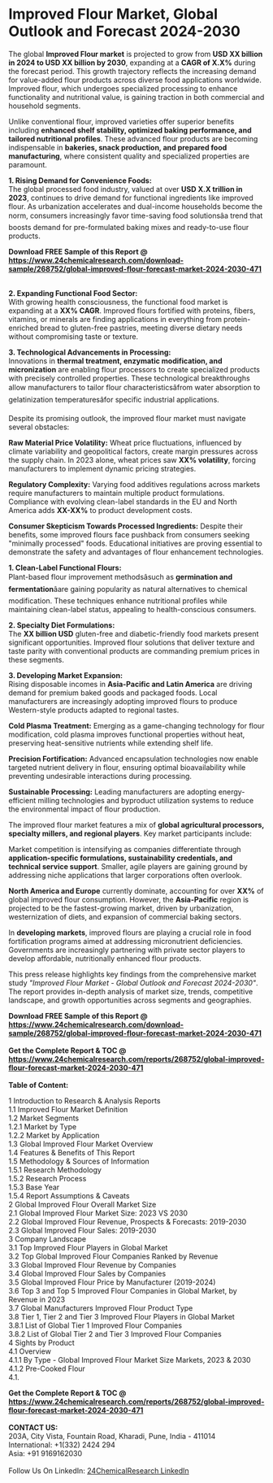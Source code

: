 <h1>Improved Flour Market, Global Outlook and Forecast 2024-2030</h1><p>The global <strong>Improved Flour market</strong> is projected to grow from <strong>USD XX billion in 2024 to USD XX billion by 2030</strong>, expanding at a <strong>CAGR of X.X%</strong> during the forecast period. This growth trajectory reflects the increasing demand for value-added flour products across diverse food applications worldwide. Improved flour, which undergoes specialized processing to enhance functionality and nutritional value, is gaining traction in both commercial and household segments.</p><p>Unlike conventional flour, improved varieties offer superior benefits including <strong>enhanced shelf stability, optimized baking performance, and tailored nutritional profiles</strong>. These advanced flour products are becoming indispensable in <strong>bakeries, snack production, and prepared food manufacturing</strong>, where consistent quality and specialized properties are paramount.</p><p><strong>1. Rising Demand for Convenience Foods:</strong><br>
The global processed food industry, valued at over <strong>USD X.X trillion in 2023</strong>, continues to drive demand for functional ingredients like improved flour. As urbanization accelerates and dual-income households become the norm, consumers increasingly favor time-saving food solutionsâa trend that boosts demand for pre-formulated baking mixes and ready-to-use flour products.</p><div><b>Download FREE Sample of this Report @ 
            <a href="https://www.24chemicalresearch.com/download-sample/268752/global-improved-flour-forecast-market-2024-2030-471">
            https://www.24chemicalresearch.com/download-sample/268752/global-improved-flour-forecast-market-2024-2030-471</a></b></div><br><p><strong>2. Expanding Functional Food Sector:</strong><br>
With growing health consciousness, the functional food market is expanding at a <strong>XX% CAGR</strong>. Improved flours fortified with proteins, fibers, vitamins, or minerals are finding applications in everything from protein-enriched bread to gluten-free pastries, meeting diverse dietary needs without compromising taste or texture.</p><p><strong>3. Technological Advancements in Processing:</strong><br>
Innovations in <strong>thermal treatment, enzymatic modification, and micronization</strong> are enabling flour processors to create specialized products with precisely controlled properties. These technological breakthroughs allow manufacturers to tailor flour characteristicsâfrom water absorption to gelatinization temperaturesâfor specific industrial applications.</p><p>Despite its promising outlook, the improved flour market must navigate several obstacles:</p><p><strong>Raw Material Price Volatility:</strong> Wheat price fluctuations, influenced by climate variability and geopolitical factors, create margin pressures across the supply chain. In 2023 alone, wheat prices saw <strong>XX% volatility</strong>, forcing manufacturers to implement dynamic pricing strategies.</p><p><strong>Regulatory Complexity:</strong> Varying food additives regulations across markets require manufacturers to maintain multiple product formulations. Compliance with evolving clean-label standards in the EU and North America adds <strong>XX-XX%</strong> to product development costs.</p><p><strong>Consumer Skepticism Towards Processed Ingredients:</strong> Despite their benefits, some improved flours face pushback from consumers seeking "minimally processed" foods. Educational initiatives are proving essential to demonstrate the safety and advantages of flour enhancement technologies.</p><p><strong>1. Clean-Label Functional Flours:</strong><br>
Plant-based flour improvement methodsâsuch as <strong>germination and fermentation</strong>âare gaining popularity as natural alternatives to chemical modification. These techniques enhance nutritional profiles while maintaining clean-label status, appealing to health-conscious consumers.</p><p><strong>2. Specialty Diet Formulations:</strong><br>
The <strong>XX billion USD</strong> gluten-free and diabetic-friendly food markets present significant opportunities. Improved flour solutions that deliver texture and taste parity with conventional products are commanding premium prices in these segments.</p><p><strong>3. Developing Market Expansion:</strong><br>
Rising disposable incomes in <strong>Asia-Pacific and Latin America</strong> are driving demand for premium baked goods and packaged foods. Local manufacturers are increasingly adopting improved flours to produce Western-style products adapted to regional tastes.</p><p><strong>Cold Plasma Treatment:</strong> Emerging as a game-changing technology for flour modification, cold plasma improves functional properties without heat, preserving heat-sensitive nutrients while extending shelf life.</p><p><strong>Precision Fortification:</strong> Advanced encapsulation technologies now enable targeted nutrient delivery in flour, ensuring optimal bioavailability while preventing undesirable interactions during processing.</p><p><strong>Sustainable Processing:</strong> Leading manufacturers are adopting energy-efficient milling technologies and byproduct utilization systems to reduce the environmental impact of flour production.</p><p>The improved flour market features a mix of <strong>global agricultural processors, specialty millers, and regional players</strong>. Key market participants include:</p><p>Market competition is intensifying as companies differentiate through <strong>application-specific formulations, sustainability credentials, and technical service support</strong>. Smaller, agile players are gaining ground by addressing niche applications that larger corporations often overlook.</p><p><strong>North America and Europe</strong> currently dominate, accounting for over <strong>XX%</strong> of global improved flour consumption. However, the <strong>Asia-Pacific</strong> region is projected to be the fastest-growing market, driven by urbanization, westernization of diets, and expansion of commercial baking sectors.</p><p>In <strong>developing markets</strong>, improved flours are playing a crucial role in food fortification programs aimed at addressing micronutrient deficiencies. Governments are increasingly partnering with private sector players to develop affordable, nutritionally enhanced flour products.</p><p>This press release highlights key findings from the comprehensive market study <em>"Improved Flour Market - Global Outlook and Forecast 2024-2030"</em>. The report provides in-depth analysis of market size, trends, competitive landscape, and growth opportunities across segments and geographies.</p><div><b>Download FREE Sample of this Report @ 
            <a href="https://www.24chemicalresearch.com/download-sample/268752/global-improved-flour-forecast-market-2024-2030-471">
            https://www.24chemicalresearch.com/download-sample/268752/global-improved-flour-forecast-market-2024-2030-471</a></b></div><br><div><b>Get the Complete Report & TOC @ 
            <a href="https://www.24chemicalresearch.com/reports/268752/global-improved-flour-forecast-market-2024-2030-471">
            https://www.24chemicalresearch.com/reports/268752/global-improved-flour-forecast-market-2024-2030-471</a></b></div><br>
            <b>Table of Content:</b><p>1 Introduction to Research & Analysis Reports<br />
    1.1 Improved Flour Market Definition<br />
    1.2 Market Segments<br />
        1.2.1 Market by Type<br />
        1.2.2 Market by Application<br />
    1.3 Global Improved Flour Market Overview<br />
    1.4 Features & Benefits of This Report<br />
    1.5 Methodology & Sources of Information<br />
        1.5.1 Research Methodology<br />
        1.5.2 Research Process<br />
        1.5.3 Base Year<br />
        1.5.4 Report Assumptions & Caveats<br />
2 Global Improved Flour Overall Market Size<br />
    2.1 Global Improved Flour Market Size: 2023 VS 2030<br />
    2.2 Global Improved Flour Revenue, Prospects & Forecasts: 2019-2030<br />
    2.3 Global Improved Flour Sales: 2019-2030<br />
3 Company Landscape<br />
    3.1 Top Improved Flour Players in Global Market<br />
    3.2 Top Global Improved Flour Companies Ranked by Revenue<br />
    3.3 Global Improved Flour Revenue by Companies<br />
    3.4 Global Improved Flour Sales by Companies<br />
    3.5 Global Improved Flour Price by Manufacturer (2019-2024)<br />
    3.6 Top 3 and Top 5 Improved Flour Companies in Global Market, by Revenue in 2023<br />
    3.7 Global Manufacturers Improved Flour Product Type<br />
    3.8 Tier 1, Tier 2 and Tier 3 Improved Flour Players in Global Market<br />
        3.8.1 List of Global Tier 1 Improved Flour Companies<br />
        3.8.2 List of Global Tier 2 and Tier 3 Improved Flour Companies<br />
4 Sights by Product<br />
    4.1 Overview<br />
        4.1.1 By Type - Global Improved Flour Market Size Markets, 2023 & 2030<br />
        4.1.2 Pre-Cooked Flour<br />
        4.1.</p><div><b>Get the Complete Report & TOC @ 
            <a href="https://www.24chemicalresearch.com/reports/268752/global-improved-flour-forecast-market-2024-2030-471">
            https://www.24chemicalresearch.com/reports/268752/global-improved-flour-forecast-market-2024-2030-471</a></b></div><br><b>CONTACT US:</b><br>
            203A, City Vista, Fountain Road, Kharadi, Pune, India - 411014<br>
            International: +1(332) 2424 294<br>
            Asia: +91 9169162030 <br><br>
            Follow Us On LinkedIn: <a href="https://www.linkedin.com/company/24chemicalresearch/">24ChemicalResearch LinkedIn</a>